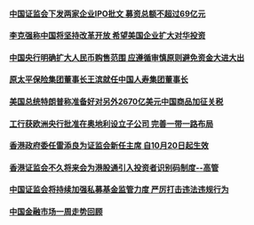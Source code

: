 #### [中国证监会下发两家企业IPO批文 募资总额不超过69亿元](../pages/chinaNews/idCNKCS1LO02O.md) 

#### [李克强称中国将坚持改革开放 希望美国企业扩大对华投资](../pages/chinaNews/idCNKCS1LO02M.md) 

#### [中国央行明确扩大人民币购售范围 应遵循审慎原则避免资金大进大出](../pages/chinaNews/idCNKCS1LO02E.md) 

#### [原太平保险集团董事长王滨就任中国人寿集团董事长](../pages/chinaNews/idCNKCS1LO028.md) 

#### [美国总统特朗普称准备好对另外2670亿美元中国商品加征关税](../pages/chinaNews/idCNKCS1LO016.md) 

#### [工行获欧洲央行批准在奥地利设立子公司 完善一带一路布局](../pages/chinaNews/idCNKCS1LN1BG.md) 

#### [香港政府委任雷添良为证监会新任主席 自10月20日起生效](../pages/chinaNews/idCNKCS1LN196.md) 

#### [香港证监会不久将来会为港股通引入投资者识别码制度--高管](../pages/chinaNews/idCNKCS1LN192.md) 

#### [中国证监会将持续加强私募基金监管力度 严厉打击违法违规行为](../pages/chinaNews/idCNKCS1LN17I.md) 

#### [中国金融市场一周走势回顾](../pages/chinaNews/idCNKCS1LN17B.md) 


